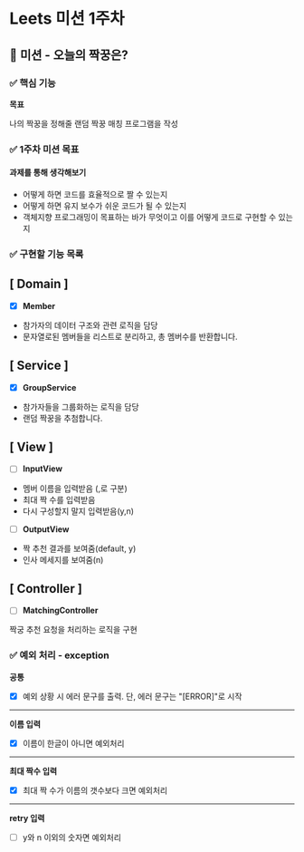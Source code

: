 # Leets 미션 1주차

##  👥 미션 - 오늘의 짝꿍은?

### ✅ 핵심 기능

**목표**

나의 짝꿍을 정해줄 랜덤 짝꿍 매칭 프로그램을 작성

### ✅ 1주차 미션 목표

#### 과제를 통해 생각해보기
- 어떻게 하면 코드를 효율적으로 짤 수 있는지
- 어떻게 하면 유지 보수가 쉬운 코드가 될 수 있는지
- 객체지향 프로그래밍이 목표하는 바가 무엇이고 이를 어떻게 코드로 구현할 수 있는지

### ✅ 구현할 기능 목록
**[ Domain ]**
-

- [x]  **Member**

- 참가자의 데이터 구조와 관련 로직을 담당
- 문자열로된 멤버들을 리스트로 분리하고, 총 멤버수를 반환합니다.

**[ Service ]**
-

- [x]  **GroupService**
- 참가자들을 그룹화하는 로직을 담당
- 랜덤 짝꿍을 추첨합니다.

**[ View ]**
-

- [ ]  **InputView**

- 멤버 이름을 입력받음 (,로 구분)
- 최대 짝 수를 입력받음
- 다시 구성할지 말지 입력받음(y,n)

- [ ]  **OutputView**
- 짝 추천 결과를 보여줌(default, y)
- 인사 메세지를 보여줌(n)

**[ Controller ]**
-

- [ ]  **MatchingController**

짝궁 추천 요청을 처리하는 로직을 구현

### ✅ 예외 처리 - exception

********공통********

- [x]  예외 상황 시 에러 문구를 출력. 단, 에러 문구는 "[ERROR]"로 시작

---

**이름 입력**

- [x] 이름이 한글이 아니면 예외처리

---

**최대 짝수 입력**

- [x] 최대 짝 수가 이름의 갯수보다 크면 예외처리
---

**retry 입력**
- [ ] y와 n 이외의 숫자면 예외처리


